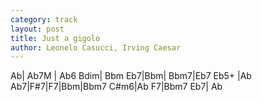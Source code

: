 ```yaml
---
category: track
layout: post
title: Just a gigolo
author: Leonelo Casucci, Irving Caesar
---
```


<canvas class="chords">Ab| Ab7M | Ab6 Bdim|  Bbm Eb7|Bbm| Bbm7|Eb7 Eb5+ |Ab
Ab7|F#7|F7|Bbm|Bbm7 C#m6|Ab F7|Bbm7 Eb7| Ab</canvas>





